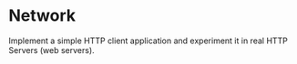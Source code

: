 # Network


Implement a simple HTTP client application and experiment it in real HTTP Servers (web servers). 
